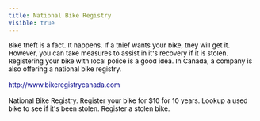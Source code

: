 ---title: National Bike Registryvisible: true---<p style="margin-top: 1em; margin-right: 0px; margin-bottom: 1em; margin-left: 0px; padding: 0px;">
  <span><span style="border-collapse: separate; color: #000000; font-size: medium; font-style: normal; font-variant: normal; font-weight: normal; letter-spacing: normal; line-height: normal; orphans: 2; text-indent: 0px; text-transform: none; white-space: normal; widows: 2; word-spacing: 0px;"><span style="font-size: 10pt;">Bike theft is a fact. It happens. If a thief wants your bike, they will get it. However, you can take measures to assist in it's recovery if it is stolen. Registering your bike with local police is a good idea. In Canada, a company is also offering a national bike registry.<br /><br /></span><span style="color: #00008b; text-decoration: none; cursor: pointer;" id="OBJ_PREFIX_DWT286"><a style="color: #00008b; text-decoration: none; cursor: pointer;" href="http://www.bikeregistrycanada.com/" target="_blank"><span style="font-size: 10pt;">http://www.bikeregistrycanada.com</span></a></span><span style="font-size: 10pt;"> <br /><br />National Bike Registry. Register your bike for $10 for 10 years. Lookup a used bike to see if it's been stolen. Register a stolen bike.</span></span></span>
</p>